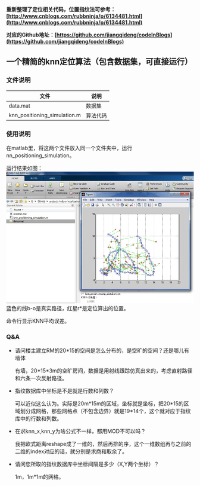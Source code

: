 **重新整理了定位相关代码，位置指纹法可参考：[http://www.cnblogs.com/rubbninja/p/6134481.html](http://www.cnblogs.com/rubbninja/p/6134481.html)**

**对应的Github地址：[https://github.com/jiangqideng/codeInBlogs](https://github.com/jiangqideng/codeInBlogs)**

## 一个精简的knn定位算法（包含数据集，可直接运行）

### 文件说明
|文件|说明 |
|---|---|
|data.mat|数据集|
knn_positioning_simulation.m|算法代码|

### 使用说明
在matlab里，将这两个文件放入同一个文件夹中，运行nn_positioning_simulation。

运行结果如图：![](https://raw.githubusercontent.com/jiangqideng/resources/master/knn_positioning_simulation.jpg)
蓝色的线b-o是真实路径，红星r*是定位算出的位置。

命令行显示KNN平均误差。

### Q&A

+ 请问楼主建立RM的20\*15的空间是怎么分布的，是空旷的空间？还是哪儿有墙体

	有墙，20\*15\*3m的空旷房间，数据是用射线跟踪仿真出来的，考虑直射路径和六条一次反射路径。

+ 指纹数据库中坐标是不是就是行数和列数？

	可以近似这么认为。实际是20m\*15m的区域，坐标就是坐标，把20\*15的区域划分成网格，那些网格点（不包含边界）就是19\*14个，这个就对应于指纹库中的行数和列数。

+ 在求knn\_x,knn\_y为啥公式不一样，都用MOD不可以吗？

	我把欧式距离reshape成了一维的，然后再排的序，这个一维数组再与之前的二维的index对应的话，就分别是求商和取余了。

+ 请问您所取的指纹数据库中坐标间隔是多少（X,Y两个坐标）？

	1m，1m\*1m的网格。
